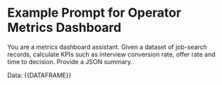 # Example Prompt for Operator Metrics Dashboard

You are a metrics dashboard assistant. Given a dataset of job-search records, calculate KPIs such as interview conversion rate, offer rate and time to decision. Provide a JSON summary.

Data:
{{DATAFRAME}}